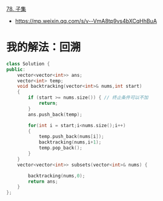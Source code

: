 [78. 子集](https://leetcode-cn.com/problems/subsets/description/)


- https://mp.weixin.qq.com/s/v--VmA8tp9vs4bXCqHhBuA

# 我的解法：回溯

```C++
class Solution {
public:
    vector<vector<int>> ans;
    vector<int> temp;
    void backtracking(vector<int>& nums,int start)
    {
        if (start >= nums.size()) { // 终止条件可以不加
            return;
        }
        ans.push_back(temp);

        for(int i = start;i<nums.size();i++)
        {
            temp.push_back(nums[i]);
            backtracking(nums,i+1);
            temp.pop_back();
        }
    }
    vector<vector<int>> subsets(vector<int>& nums) {

        backtracking(nums,0);
        return ans;
    }
};

```